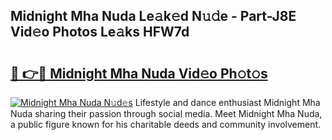 ## Midnight Mha Nuda Le𝚊k𝚎d N𝚞𝚍e - Part-J8E Vid𝚎o Photos Le𝚊ks HFW7d

# <h2><a href="http://fbfqey.evod.top/?m=Midnight+Mha+Nuda">🔗 👉🔴 Midnight Mha Nuda Vid𝚎o Ph𝚘t𝚘s</a></h2>

[![Midnight Mha Nuda N𝚞d𝚎s](https://i.imgur.com/8V9OHl7.gif)](http://fbfqey.evod.top/?m=Midnight+Mha+Nuda)
Lifestyle and dance enthusiast Midnight Mha Nuda sharing their passion through social media. Meet Midnight Mha Nuda, a public figure known for his charitable deeds and community involvement. 
